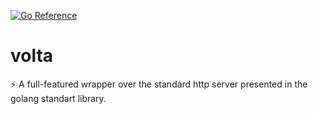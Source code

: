 [![Go Reference](https://pkg.go.dev/badge/github.com/pearleascent/volta.svg)](https://pkg.go.dev/github.com/pearleascent/volta)

# volta
⚡️ A full-featured wrapper over the standard http server presented in the golang standart library.
